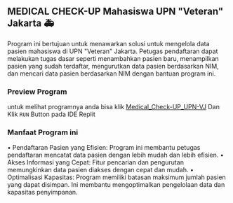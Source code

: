 ## MEDICAL CHECK-UP Mahasiswa UPN "Veteran" Jakarta 🚑

Program ini bertujuan untuk menawarkan solusi untuk mengelola data pasien mahasiswa di UPN "Veteran" Jakarta. Petugas pendaftaran dapat melakukan tugas dasar seperti menambahkan pasien baru, menampilkan pasien yang sudah terdaftar, mengurutkan data pasien berdasarkan NIM, dan mencari data pasien berdasarkan NIM dengan bantuan program ini.

### Preview Program
untuk melihat programnya anda bisa klik [Medical_Check-UP_UPN-VJ](https://replit.com/@neorival67/Latian-Seq-and-bin-Search) Dan Klik `RUN` Button pada IDE Replit

### Manfaat Program ini
•	Pendaftaran Pasien yang Efisien: Program ini membantu petugas pendaftaran mencatat data pasien dengan lebih mudah dan lebih efisien.
•	Akses Informasi yang Cepat: Fitur pencarian dan pengurutan memungkinkan data pasien diakses dengan cepat dan mudah.
•	Optimalisasi Kapasitas: Program memiliki batasan maksimum jumlah pasien yang dapat disimpan. Ini membantu mengoptimalkan pengelolaan data dan kapasitas penyimpanan.
